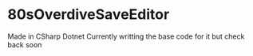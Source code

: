 # 80sOverdiveSaveEditor
Made in CSharp Dotnet
Currently writting the base code for it but check back soon
